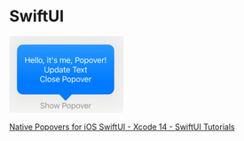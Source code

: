 #  SwiftUI

![](https://github.com/VladimirFibe/Lessons/blob/main/Targets/Lessons/imgs/popover.png)

[Native Popovers for iOS SwiftUI - Xcode 14 - SwiftUI Tutorials](https://youtu.be/5VPEcZy0FaQ)

